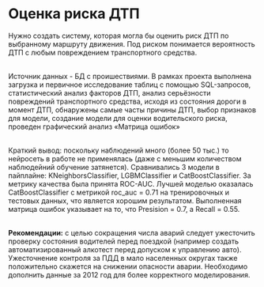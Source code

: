 # Оценка риска ДТП
Нужно создать систему, которая могла бы оценить риск ДТП по выбранному маршруту движения. Под риском понимается вероятность ДТП с любым повреждением транспортного средства.

<br>Источник данных - БД с проишествиями. В рамках проекта выполнена загрузка и первичное исследование таблиц с помощью SQL-запросов, статистический анализ факторов ДТП, анализ серьёзности повреждений транспортного средства, исходя из состояния дороги в момент ДТП, обнаружены самые часты причины ДТП, выбор признаков для модели, создание модели для оценки водительского риска, проведен графический анализ «Матрица ошибок»

<br>Краткий вывод: поскольку наблюдений много (более 50 тыс.) то нейросеть в работе не применялась (даже с меньшим количеством наблюдейний обучение затянется). Сравнивались 3 модели в пайплайне: KNeighborsClassifier, LGBMClassifier и CatBoostClassifier. За метрику качества была принята ROC-AUC. Лучшей моделью оказалась CatBoostClassifier с метрикой roc_auc = 0.71 на тренировочных и тестовых данных, что является хорошим результатом. Выполненная матрица ошибок указывает на то, что Presision = 0.7, a Recall = 0.55.

<br>**Рекомендации:** с целью сокращения числа аварий следует ужесточить проверку состояния водителей перед поездкой (например создать автоматизированный алкотест перед допуском к управлению авто). Ужесточнение контроля за ПДД в мало населенных округах также положительно скажется на снижении опасности аварии. Необходимо дополнить данные за 2012 год для более корректного моделирования.
